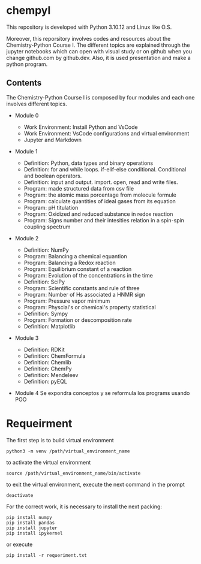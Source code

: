 # chempyI
This repository is developed with Python 3.10.12 and Linux like O.S. 

Moreover, this reporsitory involves codes and resources about the Chemistry-Python Course I. The different topics are explained through the jupyter notebooks which can open with visual study or on github when you change github.com by github.dev. Also, it is used presentation and make a python program.

## Contents

The Chemistry-Python Course I is composed by four modules and each one involves different topics. 

* Module 0
	* Work Environment: Install Python and VsCode
	* Work Environment: VsCode configurations and virtual environment
	* Jupyter and Markdown
* Module 1
	* Definition: Python, data types and binary operations
	* Definition: for and while loops. if-elif-else conditional. Conditional and boolean operators. 
	* Definition: input and output. import. open, read and write files.
	* Program: made structured data from csv file
	* Program: the atomic mass porcentage from molecule formule
	* Program: calculate quantities of ideal gases from its equation
	* Program: pH titulation
	* Program: Oxidized and reduced substance in redox reaction
	* Program: Signs number and their intesities relation in a spin-spin coupling spectrum

* Module 2
	* Definition: NumPy
	* Program: Balancing a chemical equantion 
	* Program: Balancing a Redox reaction 
	* Program: Equilibrium constant of a reaction 
	* Program: Evolution of the concentrations in the time 
	* Definition: SciPy
	* Program: Scientific constants and rule of three
	* Program: Number of Hs associated a HNMR sign
	* Program: Pressure vapor minimum
	* Program: Physcial's or chemical's property statistical
	* Definition: Sympy
	* Program: Formation or descomposition rate
	* Definition: Matplotlib

* Module 3
	* Definition: RDKit
	* Definition: ChemFormula
	* Definition: Chemlib
	* Definition: ChemPy
	* Definition: Mendeleev
	* Definition: pyEQL
* Module 4
	Se expondra conceptos y se reformula los programs usando POO

# Requeirment 
The first step is to build virtual environment

```
python3 -m venv /path/virtual_environment_name
```
to activate the virtual environment

```
source /path/virtual_environment_name/bin/activate
```
to exit the virtual environment, execute the next command in the prompt

```
deactivate
```
For the correct work, it is necessary to install the next packing:

```
pip install numpy
pip install pandas
pip install jupyter
pip install ipykernel
```
or execute

```
pip install -r requeriment.txt
```

